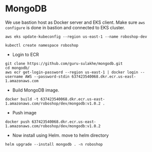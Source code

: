 # MongoDB

We use bastion host as Docker server and EKS client.
Make sure `aws configure` is done in bastion and connected to EKS cluster.
```
aws eks update-kubeconfig --region us-east-1 --name roboshop-dev
```
```
kubectl create namespace roboshop
```
* Login to ECR
```
git clone https://github.com/guru-sulakhe/mongodb.git
cd mongodb/
aws ecr get-login-password --region us-east-1 | docker login --username AWS --password-stdin 637423540068.dkr.ecr.us-east-1.amazonaws.com
```
* Build MongoDB image.
```
docker build -t 637423540068.dkr.ecr.us-east-1.amazonaws.com/roboshop/dev/mongodb:v1.0.2 .
```
* Push image
```
docker push 637423540068.dkr.ecr.us-east-1.amazonaws.com/roboshop/dev/mongodb:v1.0.2
```
* Now install using Helm. move to helm directory
```
helm upgrade --install mongodb . -n roboshop
```
